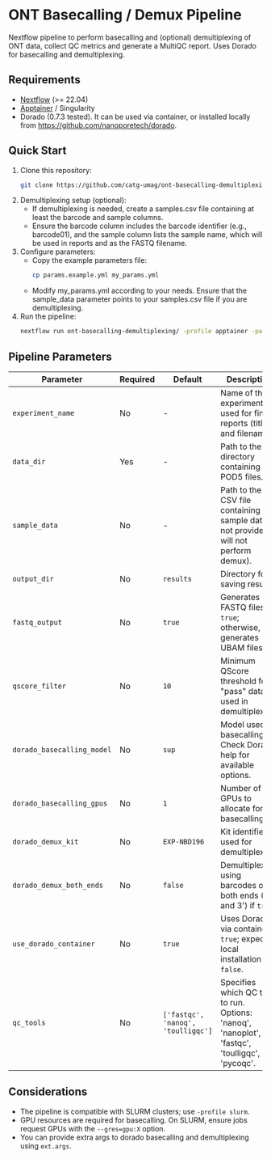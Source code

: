 # ONT Basecalling / Demux Pipeline

Nextflow pipeline to perform basecalling and (optional) demultiplexing of ONT data, collect QC metrics and generate a MultiQC report.
Uses Dorado for basecalling and demultiplexing.

## Requirements

- [Nextflow](https://www.nextflow.io/) (>= 22.04)
- [Apptainer](https://apptainer.org/) / Singularity
- Dorado (0.7.3 tested). It can be used via container, or installed locally from https://github.com/nanoporetech/dorado.

## Quick Start
1. Clone this repository:
	```bash
	git clone https://github.com/catg-umag/ont-basecalling-demultiplexing
	```
2. Demultiplexing setup (optional):
	- If demultiplexing is needed, create a samples.csv file containing at least the barcode and sample columns.
	- Ensure the barcode column includes the barcode identifier (e.g., barcode01), and the sample column lists the sample name, which will be used in reports and as the FASTQ filename.
3. Configure parameters:
	- Copy the example parameters file:
		```bash
		cp params.example.yml my_params.yml
		```
	- Modify my_params.yml according to your needs. Ensure that the sample_data parameter points to your samples.csv file if you are demultiplexing.
4. Run the pipeline:
	```bash
	nextflow run ont-basecalling-demultiplexing/ -profile apptainer -params-file my_params.yml
	```

## Pipeline Parameters

| Parameter                  | Required | Default                            | Description                                                                                     |
| -------------------------- | -------- | ---------------------------------- | ----------------------------------------------------------------------------------------------- |
| `experiment_name`          | No       | -                                  | Name of the experiment, used for final reports (title and filename).                            |
| `data_dir`                 | Yes      | -                                  | Path to the directory containing POD5 files.                                                    |
| `sample_data`              | No       | -                                  | Path to the CSV file containing the sample data (if not provided, will not perform demux).      |
| `output_dir`               | No       | `results`                          | Directory for saving results.                                                                   |
| `fastq_output`             | No       | `true`                             | Generates FASTQ files if `true`; otherwise, generates UBAM files.                               |
| `qscore_filter`            | No       | `10`                               | Minimum QScore threshold for "pass" data, used in demultiplexing.                               |
| `dorado_basecalling_model` | No       | `sup`                              | Model used for basecalling. Check Dorado help for available options.                            |
| `dorado_basecalling_gpus`  | No       | `1`                                | Number of GPUs to allocate for basecalling.                                                     |
| `dorado_demux_kit`         | No       | `EXP-NBD196`                       | Kit identifier used for demultiplexing.                                                         |
| `dorado_demux_both_ends`   | No       | `false`                            | Demultiplexes using barcodes on both ends (5' and 3') if `true`.                                |
| `use_dorado_container`     | No       | `true`                             | Uses Dorado via container if `true`; expects a local installation if `false`.                   |
| `qc_tools`                 | No       | `['fastqc', 'nanoq', 'toulligqc']` | Specifies which QC tools to run. Options: 'nanoq', 'nanoplot', 'fastqc', 'toulligqc', 'pycoqc'. |

## Considerations

- The pipeline is compatible with SLURM clusters; use `-profile slurm`.
- GPU resources are required for basecalling. On SLURM, ensure jobs request GPUs with the `--gres=gpu:X` option.
- You can provide extra args to dorado basecalling and demultiplexing using `ext.args`.
